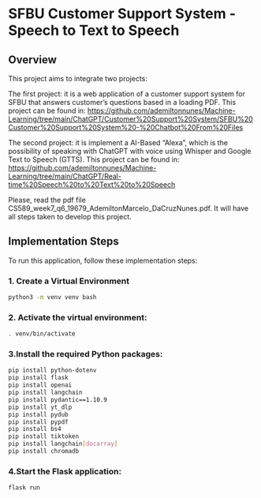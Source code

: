 # SFBU Customer Support System - Speech to Text to Speech
## Overview
This project aims to integrate two projects:

The first project: it is a web application of a customer support system for SFBU that answers customer’s questions based in a loading PDF. This project can be found in: https://github.com/ademiltonnunes/Machine-Learning/tree/main/ChatGPT/Customer%20Support%20System/SFBU%20Customer%20Support%20System%20-%20Chatbot%20From%20Files

The second project: it is implement a AI-Based “Alexa”, which is the possibility of speaking with ChatGPT with voice using Whisper and Google Text to Speech (GTTS). This project can be found in: https://github.com/ademiltonnunes/Machine-Learning/tree/main/ChatGPT/Real-time%20Speech%20to%20Text%20to%20Speech

Please, read the pdf file CS589_week7_q6_19679_AdemiltonMarcelo_DaCruzNunes.pdf. It will have all steps taken to develop this project.

## Implementation Steps

To run this application, follow these implementation steps:

### 1. Create a Virtual Environment

```bash
python3 -m venv venv bash
```

### 2. Activate the virtual environment:
```bash
. venv/bin/activate
```

### 3.Install the required Python packages:
```bash
pip install python-dotenv
pip install flask
pip install openai
pip install langchain
pip install pydantic==1.10.9
pip install yt_dlp
pip install pydub
pip install pypdf
pip install bs4
pip install tiktoken
pip install langchain[docarray]
pip install chromadb


```

### 4.Start the Flask application:
```bash
flask run
```

